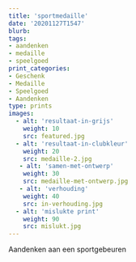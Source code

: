 ```yaml
---
title: 'sportmedaille'
date: '20201127T1547'
blurb: 
tags:
- aandenken
- medaille
- speelgoed
print_categories:
- Geschenk
- Medaille
- Speelgoed
- Aandenken
type: prints
images:
  - alt: 'resultaat-in-grijs'
    weight: 10
    src: featured.jpg
  - alt: 'resultaat-in-clubkleur'
    weight: 20
    src: medaille-2.jpg
   - alt: 'samen-met-ontwerp'
    weight: 30
    src: medaille-met-ontwerp.jpg
   - alt: 'verhouding'
    weight: 40
    src: in-verhouding.jpg
  - alt: 'mislukte print'
    weight: 90
    src: mislukt.jpg
---
```



Aandenken aan een sportgebeuren
